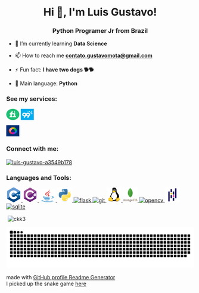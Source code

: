 <h1 align="center">Hi 👋, I'm Luis Gustavo!</h1>
<h3 align="center">Python Programer Jr from Brazil</h3>

- 🌱 I’m currently learning **Data Science**

- 📫 How to reach me **contato.gustavomota@gmail.com**

- ⚡ Fun fact: **I have two dogs 🐕🐕**

- 💞 Main language: **Python**

<h3 align="left">See my services:</h3>
<p align="left">
<a href="https://www.fiverr.com/gustavom0ta" target="blank"><img align="center" src="https://github.com/Ckk3/Ckk3/blob/main/icons/fiverr%20icon.png?raw=true" alt="ckgameplay" height="30" width="35" /></a>
<a href="https://www.99freelas.com.br/user/luisgustavomota" target="blank"><img align="center" src="https://github.com/Ckk3/Ckk3/blob/f88c4913969ccdcb41ec3c764d0a2254aded5343/icons/99freela.jpg" alt="Luis G." height="30" width="35" /></a>
</p>
<a href="https://www.workana.com/freelancer/3044f947afc7c1d6ed82ea946d9ac018" target="blank"><img align="center" src="https://github.com/Ckk3/Ckk3/blob/477573281393841b0aae00511c5d23add28d52e9/icons/workana.png" alt="Luis Gustavo" height="30" width="35" /></a>
</p>

<h3 align="left">Connect with me:</h3>
<p align="left">
<a href="https://linkedin.com/in/luis-gustavo-a3549b178" target="blank"><img align="center" src="https://cdn.jsdelivr.net/npm/simple-icons@3.0.1/icons/linkedin.svg" alt="luis-gustavo-a3549b178" height="30" width="40" /></a>
</p>

<h3 align="left">Languages and Tools:</h3>
<p align="left"> <a href="https://www.w3schools.com/cpp/" target="_blank"> <img src="https://raw.githubusercontent.com/devicons/devicon/master/icons/cplusplus/cplusplus-original.svg" alt="cplusplus" width="40" height="40"/> </a> <a href="https://www.w3schools.com/cs/" target="_blank"> <img src="https://raw.githubusercontent.com/devicons/devicon/master/icons/csharp/csharp-original.svg" alt="csharp" width="40" height="40"/> </a> <a href="https://www.java.com" target="_blank"> <img src="https://raw.githubusercontent.com/devicons/devicon/master/icons/java/java-original.svg" alt="java" width="45" height="35"/> </a> <a href="https://www.python.org" target="_blank"> <img src="https://raw.githubusercontent.com/devicons/devicon/master/icons/python/python-original.svg" alt="python" width="40" height="40"/> </a>
<a href="https://flask.palletsprojects.com/" target="_blank" rel="noreferrer"> <img src="https://www.vectorlogo.zone/logos/pocoo_flask/pocoo_flask-icon.svg" alt="flask" width="40" height="40"/> </a> <a href="https://git-scm.com/" target="_blank" rel="noreferrer"> <img src="https://www.vectorlogo.zone/logos/git-scm/git-scm-icon.svg" alt="git" width="40" height="40"/> </a> <a href="https://www.linux.org/" target="_blank" rel="noreferrer"> <img src="https://raw.githubusercontent.com/devicons/devicon/master/icons/linux/linux-original.svg" alt="linux" width="40" height="40"/> </a> <a href="https://www.mongodb.com/" target="_blank" rel="noreferrer"> <img src="https://raw.githubusercontent.com/devicons/devicon/master/icons/mongodb/mongodb-original-wordmark.svg" alt="mongodb" width="40" height="40"/> </a> <a href="https://opencv.org/" target="_blank" rel="noreferrer"> <img src="https://www.vectorlogo.zone/logos/opencv/opencv-icon.svg" alt="opencv" width="40" height="40"/> </a> <a href="https://pandas.pydata.org/" target="_blank" rel="noreferrer"> <img src="https://raw.githubusercontent.com/devicons/devicon/2ae2a900d2f041da66e950e4d48052658d850630/icons/pandas/pandas-original.svg" alt="pandas" width="40" height="40"/> </a> <a href="https://www.sqlite.org/" target="_blank" rel="noreferrer"> <img src="https://www.vectorlogo.zone/logos/sqlite/sqlite-icon.svg" alt="sqlite" width="40" height="40"/> </a> </p>

<p>&nbsp;<img align="center" src="https://github-readme-stats.vercel.app/api?username=ckk3&show_icons=true&theme=tokyonight&locale=en" alt="ckk3" /></p>

![Snake animation](https://github.com/ckk3/ckk3/blob/output/github-contribution-grid-snake.svg)

made with [GitHub profile Readme Generator](https://github.com/rahuldkjain/github-profile-readme-generator)<br/>
I picked up the snake game [here](https://github.com/rafaballerini/rafaballerini)
